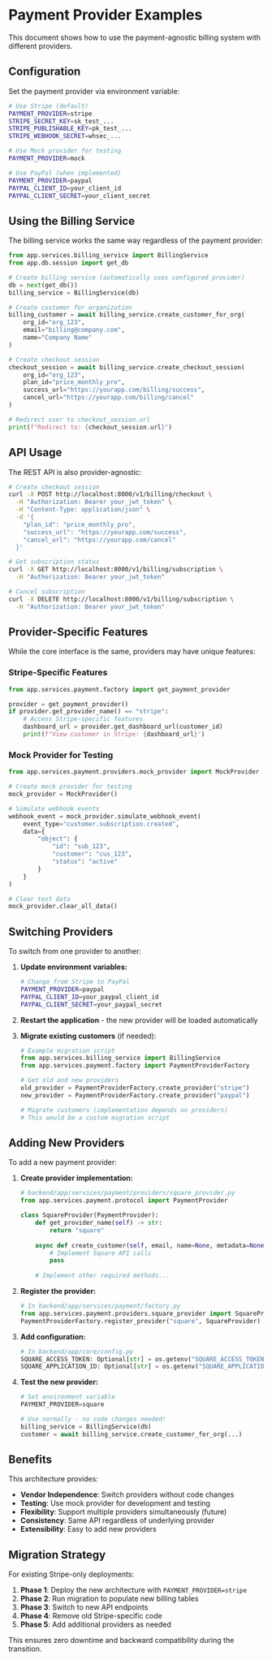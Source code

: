 # Payment Provider Examples

This document shows how to use the payment-agnostic billing system with different providers.

## Configuration

Set the payment provider via environment variable:

```bash
# Use Stripe (default)
PAYMENT_PROVIDER=stripe
STRIPE_SECRET_KEY=sk_test_...
STRIPE_PUBLISHABLE_KEY=pk_test_...
STRIPE_WEBHOOK_SECRET=whsec_...

# Use Mock provider for testing
PAYMENT_PROVIDER=mock

# Use PayPal (when implemented)
PAYMENT_PROVIDER=paypal
PAYPAL_CLIENT_ID=your_client_id
PAYPAL_CLIENT_SECRET=your_client_secret
```

## Using the Billing Service

The billing service works the same way regardless of the payment provider:

```python
from app.services.billing_service import BillingService
from app.db.session import get_db

# Create billing service (automatically uses configured provider)
db = next(get_db())
billing_service = BillingService(db)

# Create customer for organization
billing_customer = await billing_service.create_customer_for_org(
    org_id="org_123",
    email="billing@company.com",
    name="Company Name"
)

# Create checkout session
checkout_session = await billing_service.create_checkout_session(
    org_id="org_123",
    plan_id="price_monthly_pro",
    success_url="https://yourapp.com/billing/success",
    cancel_url="https://yourapp.com/billing/cancel"
)

# Redirect user to checkout_session.url
print(f"Redirect to: {checkout_session.url}")
```

## API Usage

The REST API is also provider-agnostic:

```bash
# Create checkout session
curl -X POST http://localhost:8000/v1/billing/checkout \
  -H "Authorization: Bearer your_jwt_token" \
  -H "Content-Type: application/json" \
  -d '{
    "plan_id": "price_monthly_pro",
    "success_url": "https://yourapp.com/success",
    "cancel_url": "https://yourapp.com/cancel"
  }'

# Get subscription status
curl -X GET http://localhost:8000/v1/billing/subscription \
  -H "Authorization: Bearer your_jwt_token"

# Cancel subscription
curl -X DELETE http://localhost:8000/v1/billing/subscription \
  -H "Authorization: Bearer your_jwt_token"
```

## Provider-Specific Features

While the core interface is the same, providers may have unique features:

### Stripe-Specific Features

```python
from app.services.payment.factory import get_payment_provider

provider = get_payment_provider()
if provider.get_provider_name() == "stripe":
    # Access Stripe-specific features
    dashboard_url = provider.get_dashboard_url(customer_id)
    print(f"View customer in Stripe: {dashboard_url}")
```

### Mock Provider for Testing

```python
from app.services.payment.providers.mock_provider import MockProvider

# Create mock provider for testing
mock_provider = MockProvider()

# Simulate webhook events
webhook_event = mock_provider.simulate_webhook_event(
    event_type="customer.subscription.created",
    data={
        "object": {
            "id": "sub_123",
            "customer": "cus_123",
            "status": "active"
        }
    }
)

# Clear test data
mock_provider.clear_all_data()
```

## Switching Providers

To switch from one provider to another:

1. **Update environment variables:**
   ```bash
   # Change from Stripe to PayPal
   PAYMENT_PROVIDER=paypal
   PAYPAL_CLIENT_ID=your_paypal_client_id
   PAYPAL_CLIENT_SECRET=your_paypal_secret
   ```

2. **Restart the application** - the new provider will be loaded automatically

3. **Migrate existing customers** (if needed):
   ```python
   # Example migration script
   from app.services.billing_service import BillingService
   from app.services.payment.factory import PaymentProviderFactory
   
   # Get old and new providers
   old_provider = PaymentProviderFactory.create_provider("stripe")
   new_provider = PaymentProviderFactory.create_provider("paypal")
   
   # Migrate customers (implementation depends on providers)
   # This would be a custom migration script
   ```

## Adding New Providers

To add a new payment provider:

1. **Create provider implementation:**
   ```python
   # backend/app/services/payment/providers/square_provider.py
   from app.services.payment.protocol import PaymentProvider
   
   class SquareProvider(PaymentProvider):
       def get_provider_name(self) -> str:
           return "square"
       
       async def create_customer(self, email, name=None, metadata=None):
           # Implement Square API calls
           pass
       
       # Implement other required methods...
   ```

2. **Register the provider:**
   ```python
   # In backend/app/services/payment/factory.py
   from app.services.payment.providers.square_provider import SquareProvider
   PaymentProviderFactory.register_provider("square", SquareProvider)
   ```

3. **Add configuration:**
   ```python
   # In backend/app/core/config.py
   SQUARE_ACCESS_TOKEN: Optional[str] = os.getenv("SQUARE_ACCESS_TOKEN")
   SQUARE_APPLICATION_ID: Optional[str] = os.getenv("SQUARE_APPLICATION_ID")
   ```

4. **Test the new provider:**
   ```python
   # Set environment variable
   PAYMENT_PROVIDER=square
   
   # Use normally - no code changes needed!
   billing_service = BillingService(db)
   customer = await billing_service.create_customer_for_org(...)
   ```

## Benefits

This architecture provides:

- **Vendor Independence**: Switch providers without code changes
- **Testing**: Use mock provider for development and testing
- **Flexibility**: Support multiple providers simultaneously (future)
- **Consistency**: Same API regardless of underlying provider
- **Extensibility**: Easy to add new providers

## Migration Strategy

For existing Stripe-only deployments:

1. **Phase 1**: Deploy the new architecture with `PAYMENT_PROVIDER=stripe`
2. **Phase 2**: Run migration to populate new billing tables
3. **Phase 3**: Switch to new API endpoints
4. **Phase 4**: Remove old Stripe-specific code
5. **Phase 5**: Add additional providers as needed

This ensures zero downtime and backward compatibility during the transition.
